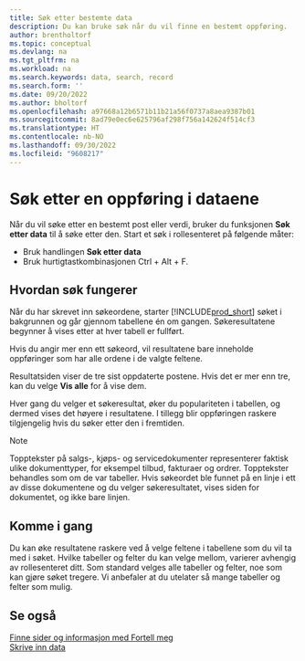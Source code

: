 ```yaml
---
title: Søk etter bestemte data
description: Du kan bruke søk når du vil finne en bestemt oppføring.
author: brentholtorf
ms.topic: conceptual
ms.devlang: na
ms.tgt_pltfrm: na
ms.workload: na
ms.search.keywords: data, search, record
ms.search.form: ''
ms.date: 09/20/2022
ms.author: bholtorf
ms.openlocfilehash: a97668a12b6571b11b21a56f0737a8aea9387b01
ms.sourcegitcommit: 8ad79e0ec6e625796af298f756a142624f514cf3
ms.translationtype: HT
ms.contentlocale: nb-NO
ms.lasthandoff: 09/30/2022
ms.locfileid: "9608217"
---
```

# <a name="search-for-a-record-in-your-data"></a>Søk etter en oppføring i dataene

Når du vil søke etter en bestemt post eller verdi, bruker du funksjonen **Søk etter data** til å søke etter den. Start et søk i rollesenteret på følgende måter:

* Bruk handlingen **Søk etter data**
* Bruk hurtigtastkombinasjonen Ctrl + Alt + F.

## <a name="how-search-works"></a>Hvordan søk fungerer

Når du har skrevet inn søkeordene, starter [!INCLUDE[prod_short](includes/prod_short.md)] søket i bakgrunnen og går gjennom tabellene én om gangen. Søkeresultatene begynner å vises etter at hver tabell er fullført. 

Hvis du angir mer enn ett søkeord, vil resultatene bare inneholde oppføringer som har alle ordene i de valgte feltene.

Resultatsiden viser de tre sist oppdaterte postene. Hvis det er mer enn tre, kan du velge **Vis alle** for å vise dem.

Hver gang du velger et søkeresultat, øker du populariteten i tabellen, og dermed vises det høyere i resultatene. I tillegg blir oppføringen raskere tilgjengelig hvis du søker etter den i fremtiden.

> [!NOTE]
> Topptekster på salgs-, kjøps- og servicedokumenter representerer faktisk ulike dokumenttyper, for eksempel tilbud, fakturaer og ordrer. Topptekster behandles som om de var tabeller. Hvis søkeordet ble funnet på en linje i ett av disse dokumentene og du velger søkeresultatet, vises siden for dokumentet, og ikke bare linjen.

## <a name="getting-started"></a>Komme i gang

Du kan øke resultatene raskere ved å velge feltene i tabellene som du vil ta med i søket. Hvilke tabeller og felter du kan velge mellom, varierer avhengig av rollesenteret ditt. Som standard velges alle tabeller og felter, noe som kan gjøre søket tregere. Vi anbefaler at du utelater så mange tabeller og felter som mulig.

## <a name="see-also"></a>Se også

[Finne sider og informasjon med Fortell meg](ui-search.md)  
[Skrive inn data](ui-enter-data.md)  
